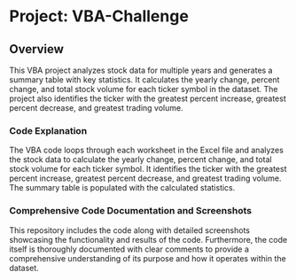 # Project: VBA-Challenge

## Overview
This VBA project analyzes stock data for multiple years and generates a summary table with key statistics. It calculates the yearly change, percent change, and total stock volume for each ticker symbol in the dataset. The project also identifies the ticker with the greatest percent increase, greatest percent decrease, and greatest trading volume.

### Code Explanation
The VBA code loops through each worksheet in the Excel file and analyzes the stock data to calculate the yearly change, percent change, and total stock volume for each ticker symbol. It identifies the ticker with the greatest percent increase, greatest percent decrease, and greatest trading volume. The summary table is populated with the calculated statistics.

### Comprehensive Code Documentation and Screenshots
This repository includes the code along with detailed screenshots showcasing the functionality and results of the code. Furthermore, the code itself is thoroughly documented with clear comments to provide a comprehensive understanding of its purpose and how it operates within the dataset.
